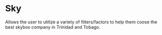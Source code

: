 # Sky
Allows the user to utilize a variety of filters/factors to help them coose the best skybox company in Trinidad and Tobago.
